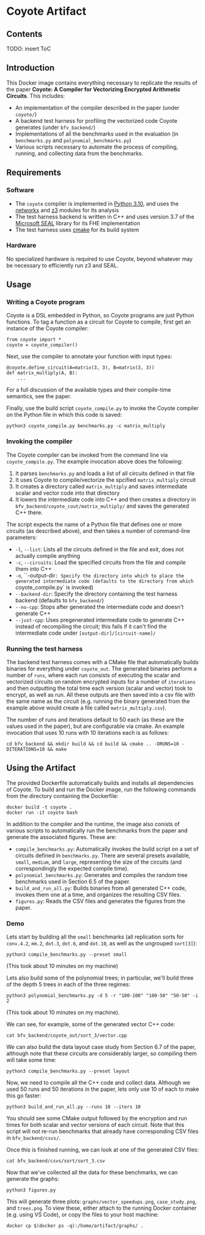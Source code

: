 # Coyote Artifact
## Contents
TODO: insert ToC
## Introduction
This Docker image contains everything necessary to replicate the results of the paper **Coyote: A Compiler for Vectorizing Encrypted Arithmetic Circuits**.
This includes:
* An implementation of the compiler described in the paper (under `coyote/`)
* A backend test harness for profiling the vectorized code Coyote generates (under `bfv_backend/`)
* Implementations of all the benchmarks used in the evaluation (in `benchmarks.py` and `polynomial_benchmarks.py`)
* Various scripts necessary to automate the process of compiling, running, and collecting data from the benchmarks.

## Requirements
### Software
* The `coyote` compiler is implemented in [Python 3.10](https://www.python.org/), and uses the [networkx](https://pypi.org/project/networkx/) and [z3](https://pypi.org/project/z3-solver/) modules for its analysis
* The test harness backend is written in C++ and uses version 3.7 of the [Microsoft SEAL](https://github.com/microsoft/SEAL.git) library for its FHE implementation
* The test harness uses [cmake](https://cmake.org/) for its build system
### Hardware
No specialized hardware is required to use Coyote, beyond whatever may be necessary to efficiently run z3 and SEAL.

## Usage
### Writing a Coyote program
Coyote is a DSL embedded in Python, so Coyote programs are just Python functions.
To tag a function as a circuit for Coyote to compile, first get an instance of the Coyote compiler:
```
from coyote import *
coyote = coyote_compiler()
```
Next, use the compiler to annotate your function with input types:
```
@coyote.define_circuit(A=matrix(3, 3), B=matrix(3, 3))
def matrix_multiply(A, B):
    ...
```
For a full discussion of the available types and their compile-time semantics, see the paper.

Finally, use the build script `coyote_compile.py` to invoke the Coyote compiler on the Python file in which this code is saved:
```
python3 coyote_compile.py benchmarks.py -c matrix_multiply
```

### Invoking the compiler
The Coyote compiler can be invoked from the command line via `coyote_compile.py`.
The example invocation above does the following:
1. It parses `benchmarks.py` and loads a list of all circuits defined in that file
2. It uses Coyote to compile/vectorize the spcified `matrix_multiply` circuit
3. It creates a directory called `matrix_multiply` and saves intermediate scalar and vector code into that directory
4. It lowers the intermediate code into C++ and then creates a directory in `bfv_backend/coyote_cout/matrix_multiply/` and saves the generated C++ there.

The script expects the name of a Python file that defines one or more circuits (as described above), and then takes a number of command-line parameters:
* `-l`, `--list`: Lists all the circuits defined in the file and exit, does not actually compile anything
* `-c`, `--circuits`: Load the specified circuits from the file and compile them into C++
* `-o`, ``-output-dir`: Specify the directory into which to place the generated intermediate code (defaults to the directory from which `coyote_compile.py` is invoked)
* `--backend-dir`: Specify the directory containing the test harness backend (defaults to `bfv_backend/`)
* `--no-cpp`: Stops after generated the intermediate code and doesn't generate C++
* `--just-cpp`: Uses pregenerated intermediate code to generate C++ instead of recompiling the circuit; this fails if it can't find the intermediate code under `[output-dir]/[circuit-name]/`

### Running the test harness
The backend test harness comes with a CMake file that automatically builds binaries for everything under `coyote_out`.
The generated binaries perform a number of `runs`, where each run consists of executing the scalar and vectorized circuits on random encrypted inputs for a number of `iterations` and then outputting the total time each version (scalar and vector) took to encrypt, as well as run.
All these outputs are then saved into a csv file with the same name as the circuit (e.g. running the binary generated from the example above would create a file called `matrix_multiply.csv`).

The number of runs and iterations default to 50 each (as these are the values used in the paper), but are configurable via cmake.
An example invocation that uses 10 runs with 10 iterations each is as follows:
```
cd bfv_backend && mkdir build && cd build && cmake .. -DRUNS=10 -DITERATIONS=10 && make
```

## Using the Artifact
The provided Dockerfile automatically builds and installs all dependencies of Coyote.
To build and run the Docker image, run the following commands from the directory containing the Dockerfile:
```
docker build -t coyote .
docker run -it coyote bash
```
In addition to the compiler and the runtime, the image also conists of various scripts to automatically run the benchmarks from the paper and generate the associated figures.
These are:
* `compile_benchmarks.py`: Automatically invokes the build script on a set of circuits defined in `benchmarks.py`. There are several presets available, `small`, `medium`, and `large`, representing the size of the circuits (and correspondingly the expected compile time).
* `polynomial_benchmarks.py`: Generates and compiles the random tree benchmarks used in Section 6.5 of the paper. 
* `build_and_run_all.py`: Builds binaries from all generated C++ code, invokes them one at a time, and organizes the resulting CSV files.
* `figures.py`: Reads the CSV files and generates the figures from the paper.

### Demo
Lets start by building all the `small` benchmarks (all replication sorts for `conv.4.2`, `mm.2`, `dot.3`, `dot.6`, and `dot.10`, as well as the ungrouped `sort[3]`):
```
python3 compile_benchmarks.py --preset small
```
(This took about 10 minutes on my machine)

Lets also build some of the polynomial trees; in particular, we'll build three of the depth 5 trees in each of the three regimes:
```
python3 polynomial_benchmarks.py -d 5 -r "100-100" "100-50" "50-50" -i 2
```
(This took about 10 minutes on my machine).

We can see, for example, some of the generated vector C++ code:
```
cat bfv_backend/coyote_out/sort_3/vector.cpp
```

We can also build the data layout case study from Section 6.7 of the paper, although note that these circuits are considerably larger, so compiling them will take some time:

```
python3 compile_benchmarks.py --preset layout
```

Now, we need to compile all the C++ code and collect data.
Although we used 50 runs and 50 iterations in the paper, lets only use 10 of each to make this go faster:
```
python3 build_and_run_all.py --runs 10 --iters 10
```
You should see some CMake output followed by the encryption and run times for both scalar and vector versions of each circuit.
Note that this script will not re-run benchmarks that already have corresponding CSV files in `bfv_backend/csvs/`.

Once this is finished running, we can look at one of the generated CSV files:
```
cat bfv_backend/csvs/sort/sort_3.csv
```

Now that we've collected all the data for these benchmarks, we can generate the graphs:
```
python3 figures.py
```

This will generate three plots:
`graphs/vector_speedups.png`, `case_study.png`, and `trees.png`.
To view these, either attach to the running Docker container (e.g. using VS Code), or copy the files to your host machine:
```
docker cp $(docker ps -q):/home/artifact/graphs/ .
```
